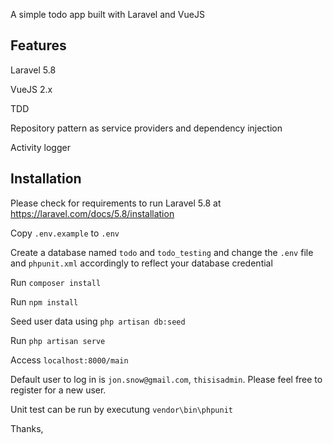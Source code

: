 A simple todo app built with Laravel and VueJS

## Features
Laravel 5.8

VueJS 2.x

TDD

Repository pattern as service providers and dependency injection

Activity logger

## Installation
Please check for requirements to run Laravel 5.8 at https://laravel.com/docs/5.8/installation

Copy `.env.example` to `.env`

Create a database named `todo` and `todo_testing` and change the `.env` file and `phpunit.xml` accordingly to reflect your database credential

Run `composer install`

Run `npm install`

Seed user data using `php artisan db:seed`

Run `php artisan serve`

Access `localhost:8000/main`

Default user to log in is `jon.snow@gmail.com`, `thisisadmin`. Please feel free to register for a new user.

Unit test can be run by executung `vendor\bin\phpunit`

Thanks,
